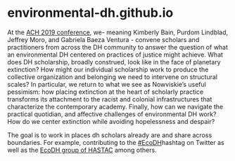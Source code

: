 # environmental-dh.github.io

At the [ACH 2019 conference](https://www.conftool.org/ach2019/index.php?page=browseSessions&form_session=154&presentations=show), we- meaning Kimberly Bain, Purdom Lindblad, Jeffrey Moro, and Gabriela Baeza Ventura - convene scholars and practitioners from across the DH community to answer the question of what an environmental DH centered on practices of justice might achieve. What does DH scholarship, broadly construed, look like in the face of planetary extinction? How might our individual scholarship work to produce the collective organization and belonging we need to intervene on structural scales? In particular, we return to what we see as Nowviskie’s useful pessimism: how placing extinction at the heart of scholarly practice transforms its attachment to the racist and colonial infrastructures that characterize the contemporary academy. Finally, how can we navigate the practical quotidian, and affective challenges of environmental DH work? How do we center extinction while avoiding hopelessness and despair?

The goal is to work in places dh scholars already are and share across boundaries. For example, contributing to the [#EcoDH](https://twitter.com/hashtag/ecodh?f=tweets&vertical=default&src=hash)hashtag on Twitter as well as the [EcoDH group of HASTAC](https://www.hastac.org/groups/environmental-humanities-and-eco-critical-dh) among others. 

